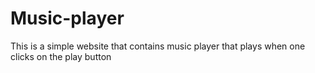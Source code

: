 # Music-player
This is a simple website that contains music player that plays when one clicks on the play button
